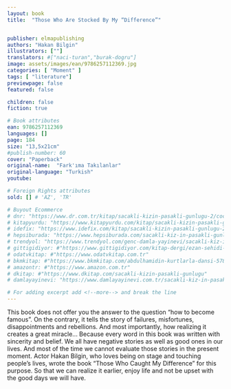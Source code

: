 ```yaml
---
layout: book
title:  "Those Who Are Stocked By My “Difference”"


publisher: elmapublishing
authors: "Hakan Bilgin"
illustrators: [""]
translators: #["naci-turan","burak-dogru"]
image: assets/images/ean/9786257112369.jpg
categories: [ "Moment" ]
tags: [ "literature"]
previewpage: false
featured: false

children: false
fiction: true

# Book attributes
ean: 9786257112369
languages: []
page: 184
size: "13,5x21cm"
#publish-number: 60
cover: "Paperback"
original-name:  "Fark'ıma Takılanlar"
original-language: "Turkish"
youtube:

# Foreign Rights attributes
sold: [] # 'AZ', 'TR'

# Buyout Ecommerce
# dnr: "https://www.dr.com.tr/kitap/sacakli-kizin-pasakli-gunlugu-2/cocuk-ve-genclik/genclik-10-yas/roman-oyku/urunno=0001893059001"
# kitapyurdu: "https://www.kitapyurdu.com/kitap/sacakli-kizin-pasakli-gunlugu-2-/560122.html&filter_name=Sa%C3%A7akl%C4%B1+K%C4%B1z%27%C4%B1n+Pasakl%C4%B1+G%C3%BCnl%C3%BC%C4%9F%C3%BC+2"
# idefix: "https://www.idefix.com/kitap/sacakli-kizin-pasakli-gunlugu-2/cocuk-ve-genclik/genclik-10-yas/roman-oyku/urunno=0001893059001"
# hepsiburada: "https://www.hepsiburada.com/sacakli-kiz-in-pasakli-gunlugu-2-damla-yayinevi-p-HBV000012ER86"
# trendyol: "https://www.trendyol.com/genc-damla-yayinevi/sacakli-kiz-in-pasakli-gunlugu-2-p-54825777"
# gittigidiyor: #"https://www.gittigidiyor.com/kitap-dergi/ezan-sehidi-adnan-menderes_pdp_732728793"
# odatvkitap: #"https://www.odatvkitap.com.tr"
# bkmkitap: #"https://www.bkmkitap.com/abdulhamidin-kurtlarla-dansi-578226"
# amazontr: #"https://www.amazon.com.tr"
# dkitap: #"https://www.dkitap.com/sacakli-kizin-pasakli-gunlugu"
# damlayayinevi: "https://www.damlayayinevi.com.tr/sacakli-kiz-in-pasakli-gunlugu-2-bu-iste-bi-terslik-var"

# For adding excerpt add <!--more--> and break the line
---
```

This book does not offer you the answer to the
question “how to become famous”. On the contrary, it tells the story of failures, misfortunes, disappointments and rebellions. And most importantly,
how realizing it creates a great miracle... Because
every word in this book was written with sincerity
and belief.
We all have negative stories as well as good
ones in our lives. And most of the time we cannot
evaluate those stories in the present moment.
Actor Hakan Bilgin, who loves being on stage and
touching people’s lives, wrote the book “Those
Who Caught My Difference” for this purpose. So
that we can realize it earlier, enjoy life and not be
upset with the good days we will have.
<!--more--> 

